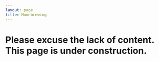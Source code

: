 ```yaml
---
layout: page
title: Homebrewing
---
```

# Please excuse the lack of content. This page is under construction. 


